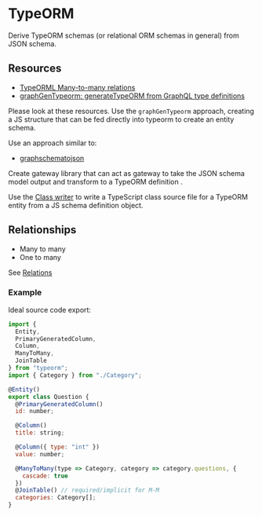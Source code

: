 # TypeORM

Derive TypeORM schemas (or relational ORM schemas in general) from JSON schema.

## Resources

- [TypeORML Many-to-many relations](https://github.com/typeorm/typeorm/blob/master/docs/many-to-many-relations.md)
- [graphGenTypeorm: generateTypeORM from GraphQL type definitions](https://github.com/jjwtay/graphGenTypeorm)

Please look at these resources. Use the `graphGenTypeorm` approach, creating a JS structure that can be fed directly into typeorm to create an entity schema.

Use an approach similar to:

- [graphschematojson](https://github.com/kristianmandrup/graphSchemaToJson)

Create gateway library that can act as gateway to take the JSON schema model output and transform to a TypeORM definition .

Use the [Class writer](https://github.com/kristianmandrup/graphSchemaToJson/blob/master/src/writer/class.js) to write a TypeScript class source file for a TypeORM entity from a JS schema definition object.

## Relationships

- Many to many
- One to many

See [Relations](./Relations.md)

### Example

Ideal source code export:

```js
import {
  Entity,
  PrimaryGeneratedColumn,
  Column,
  ManyToMany,
  JoinTable
} from "typeorm";
import { Category } from "./Category";

@Entity()
export class Question {
  @PrimaryGeneratedColumn()
  id: number;

  @Column()
  title: string;

  @Column({ type: "int" })
  value: number;

  @ManyToMany(type => Category, category => category.questions, {
    cascade: true
  })
  @JoinTable() // required/implicit for M-M
  categories: Category[];
}
```
